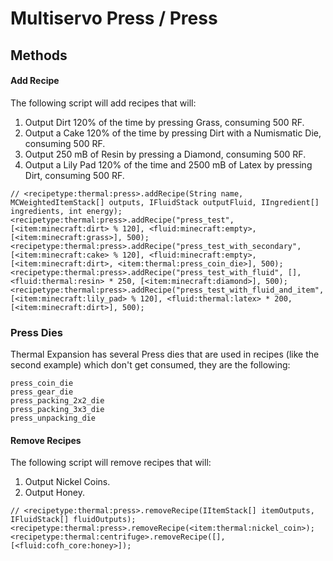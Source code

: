 # Multiservo Press / Press

## Methods

#### Add Recipe

The following script will add recipes that will:

1) Output Dirt 120% of the time by pressing Grass, consuming 500 RF.
2) Output a Cake 120% of the time by pressing Dirt with a Numismatic Die, consuming 500 RF. 
3) Output  250 mB of Resin by pressing a Diamond, consuming 500 RF.
4) Output a Lily Pad 120% of the time and 2500 mB of Latex by pressing Dirt, consuming 500 RF.

```zenscript
// <recipetype:thermal:press>.addRecipe(String name, MCWeightedItemStack[] outputs, IFluidStack outputFluid, IIngredient[] ingredients, int energy);
<recipetype:thermal:press>.addRecipe("press_test", [<item:minecraft:dirt> % 120], <fluid:minecraft:empty>, [<item:minecraft:grass>], 500);
<recipetype:thermal:press>.addRecipe("press_test_with_secondary", [<item:minecraft:cake> % 120], <fluid:minecraft:empty>, [<item:minecraft:dirt>, <item:thermal:press_coin_die>], 500);
<recipetype:thermal:press>.addRecipe("press_test_with_fluid", [], <fluid:thermal:resin> * 250, [<item:minecraft:diamond>], 500);
<recipetype:thermal:press>.addRecipe("press_test_with_fluid_and_item", [<item:minecraft:lily_pad> % 120], <fluid:thermal:latex> * 200, [<item:minecraft:dirt>], 500);
```

### Press Dies

Thermal Expansion has several Press dies that are used in recipes (like the second example) which don't get consumed, they are the following:

```
press_coin_die
press_gear_die
press_packing_2x2_die
press_packing_3x3_die
press_unpacking_die
```

#### Remove Recipes

The following script will remove recipes that will:

1) Output Nickel Coins.
2) Output Honey.

```zenscript
// <recipetype:thermal:press>.removeRecipe(IItemStack[] itemOutputs, IFluidStack[] fluidOutputs);
<recipetype:thermal:press>.removeRecipe(<item:thermal:nickel_coin>);
<recipetype:thermal:centrifuge>.removeRecipe([], [<fluid:cofh_core:honey>]);
```
